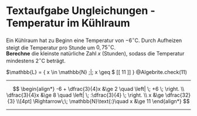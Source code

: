 <!--
version:  0.0.1

language: de

@style
input {
    text-align: center;
}

.flex-container {
    display: flex;
    flex-wrap: wrap;
    align-items: stretch;
    gap: 20px;
}

.flex-child {
    flex: 1;
    min-width: 350px;
    margin-right: 20px;
}

@media (max-width: 400px) {
    .flex-child {
        flex: 100%;
        margin-right: 0;
    }
}
@end

formula: \carry   \textcolor{red}{\scriptsize #1}
formula: \digit   \rlap{\carry{#1}}\phantom{#2}#2
formula: \permil  \text{‰}


import: https://raw.githubusercontent.com/LiaTemplates/Tikz-Jax/main/README.md

script: https://cdn.jsdelivr.net/gh/LiaTemplates/Tikz-Jax@main/dist/index.js

import: https://raw.githubusercontent.com/liaTemplates/algebrite/master/README.md

import: https://raw.githubusercontent.com/LiaTemplates/GGBScript/refs/heads/main/README.md




tags: Ungleichungen, Mengen, negative Zahlen, Bruchrechnung, Sachaufgabe, mittel, normal, Berechnen

comment: Löse eine Sachaufgabe zur Temperatur im Kühlraum mithilfe von Ungleichungen.

author: Martin Lommatzsch

-->




# Textaufgabe Ungleichungen - Temperatur im Kühlraum


Ein Kühlraum hat zu Beginn eine Temperatur von $-6^\circ\mathrm{C}$. Durch Aufheizen steigt die Temperatur pro Stunde um $0,75^\circ\mathrm{C}$.  
**Berechne** die kleinste natürliche Zahl $x$ (Stunden), sodass die Temperatur mindestens $2^\circ\mathrm{C}$ beträgt.

<!-- data-solution-button="5"-->
$\mathbb{L} = \{ x \in \mathbb{N} \;|\; x \geq $ [[ 11 ]] $\}$
@Algebrite.check(11)
******************
$$
\begin{align*}
-6 + \dfrac{3}{4}x &\ge 2 \quad \left| \; +6 \; \right. \\
\dfrac{3}{4}x &\ge 8 \quad \left| \; :\dfrac{3}{4} \; \right. \\
x &\ge \dfrac{32}{3} \\[4pt]
\Rightarrow\;\; \mathbb{N}\text{:}\quad x &\ge 11
\end{align*}
$$
******************
